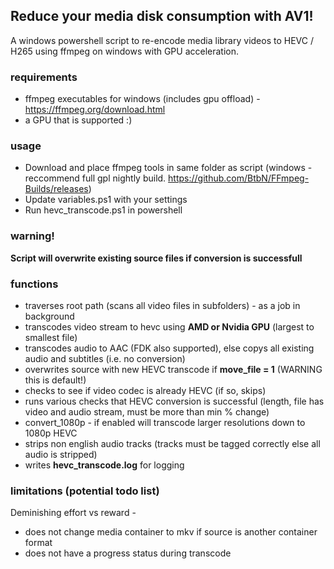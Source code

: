 ## Reduce your media disk consumption with AV1!
A windows powershell script to re-encode media library videos to HEVC / H265 using ffmpeg on windows with GPU acceleration. 

### requirements
- ffmpeg executables for windows (includes gpu offload) - https://ffmpeg.org/download.html
- a GPU that is supported :) 

### usage 
- Download and place ffmpeg tools in same folder as script (windows - reccommend full gpl nightly build. https://github.com/BtbN/FFmpeg-Builds/releases) 
- Update variables.ps1 with your settings
- Run hevc_transcode.ps1 in powershell 

### warning! 
**Script will overwrite existing source files if conversion is successfull**

### functions
- traverses root path (scans all video files in subfolders) - as a job in background 
- transcodes video stream to hevc using **AMD or Nvidia GPU** (largest to smallest file) 
- transcodes audio to AAC (FDK also supported), else copys all existing audio and subtitles (i.e. no conversion) 
- overwrites source with new HEVC transcode if **move_file = 1** (WARNING this is default!) 
- checks to see if video codec is already HEVC (if so, skips)
- runs various checks that HEVC conversion is successful (length, file has video and audio stream, must be more than min % change)
- convert_1080p - if enabled will transcode larger resolutions down to 1080p HEVC 
- strips non english audio tracks (tracks must be tagged correctly else all audio is stripped)
- writes **hevc_transcode.log** for logging 

### limitations (potential todo list) 
Deminishing effort vs reward - 
- does not change media container to mkv if source is another container format
- does not have a progress status during transcode 
